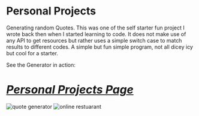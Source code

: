 # Personal Projects
Generating random Quotes.
This was one of the self starter fun project I wrote back then when I started learning to code. It does not make use of any API to get resources but rather uses a simple 
switch case to match results to different codes. A simple but fun simple program, not all dicey icy but cool for a starter.

See the Generator in action: <a href= "https://www.zetacomsinc.com/randomQuote.html"><h1><i style="font-size:30px;font-color:#ff0000;">Personal Projects Page</i></h1></a>

<img src="https://res.cloudinary.com/dd5orlb7v/image/upload/c_scale,w_441/v1502716762/random_Quote_generator_dertne.jpg" alt="quote generator">
<img src="https://res.cloudinary.com/dd5orlb7v/image/upload/v1600165260/checkout_lhco84.png" alt="online restuarant">
